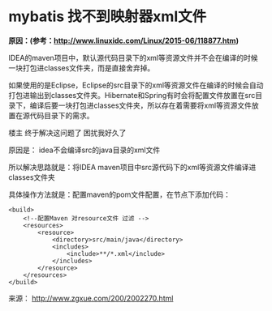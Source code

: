 # mybatis 找不到映射器xml文件

**原因：(参考：http://www.linuxidc.com/Linux/2015-06/118877.htm)**

IDEA的maven项目中，默认源代码目录下的xml等资源文件并不会在编译的时候一块打包进classes文件夹，而是直接舍弃掉。

如果使用的是Eclipse，Eclipse的src目录下的xml等资源文件在编译的时候会自动打包进输出到classes文件夹。Hibernate和Spring有时会将配置文件放置在src目录下，编译后要一块打包进classes文件夹，所以存在着需要将xml等资源文件放置在源代码目录下的需求。 

楼主 终于解决这问题了  困扰我好久了

原因是： idea不会编译src的java目录的xml文件

所以解决思路就是：将IDEA maven项目中src源代码下的xml等资源文件编译进classes文件夹

具体操作方法就是：配置maven的pom文件配置，在<build>节点下添加<resources>代码：

```
<build>
    <!--配置Maven 对resource文件 过滤 -->
    <resources>
        <resource>
            <directory>src/main/java</directory>
            <includes>
                <include>**/*.xml</include>
            </includes>
        </resource>
    </resources>
</build>
```

来源： <http://www.zgxue.com/200/2002270.html>